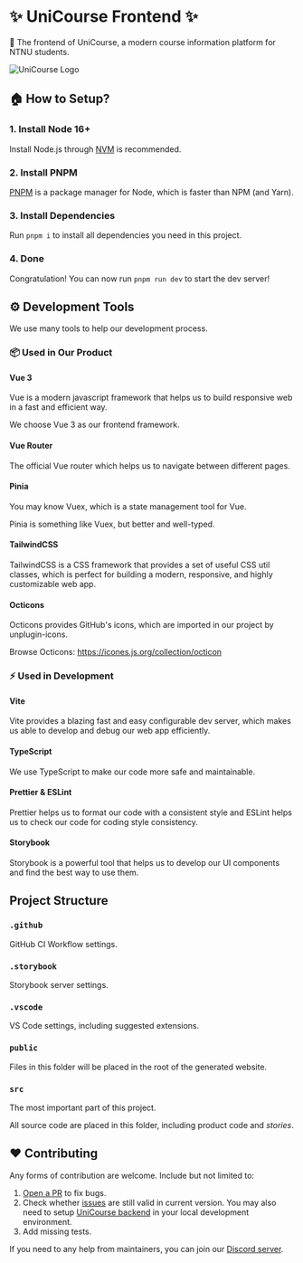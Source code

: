 # ✨ UniCourse Frontend ✨

🦄 The frontend of UniCourse, a modern course information platform for NTNU students.

![UniCourse Logo](https://unicourse-tw.github.io/Public-Assets/banner/UniCourse_banner_transparentBG.svg)

## 🏠 How to Setup?

### 1. Install Node 16+

Install Node.js through [NVM](https://github.com/nvm-sh/nvm) is recommended.

### 2. Install PNPM

[PNPM](https://github.com/pnpm/pnpm) is a package manager for Node, which is faster than NPM (and Yarn).

### 3. Install Dependencies

Run `pnpm i` to install all dependencies you need in this project.

### 4. Done

Congratulation! You can now run `pnpm run dev` to start the dev server!

## ⚙️ Development Tools

We use many tools to help our development process.

### 📦 Used in Our Product

#### Vue 3

Vue is a modern javascript framework that helps us to build responsive web in a fast and efficient way. 

We choose Vue 3 as our frontend framework.

#### Vue Router

The official Vue router which helps us to navigate between different pages.

#### Pinia

You may know Vuex, which is a state management tool for Vue.

Pinia is something like Vuex, but better and well-typed.

#### TailwindCSS

TailwindCSS is a CSS framework that provides a set of useful CSS util classes, which is perfect for building a modern, responsive, and highly customizable web app.

#### Octicons

Octicons provides GitHub's icons, which are imported in our project by unplugin-icons.

Browse Octicons: https://icones.js.org/collection/octicon

### ⚡️ Used in Development

#### Vite

Vite provides a blazing fast and easy configurable dev server, which makes us able to develop and debug our web app efficiently.

#### TypeScript

We use TypeScript to make our code more safe and maintainable.

#### Prettier & ESLint

Prettier helps us to format our code with a consistent style and ESLint helps us to check our code for coding style consistency.

#### Storybook

Storybook is a powerful tool that helps us to develop our UI components and find the best way to use them.

## Project Structure

### `.github`

GitHub CI Workflow settings.

### `.storybook`

Storybook server settings.

### `.vscode`

VS Code settings, including suggested extensions.

### `public`

Files in this folder will be placed in the root of the generated website.

### `src`

The most important part of this project.

All source code are placed in this folder, including product code and *stories*.

## ❤️ Contributing

Any forms of contribution are welcome. Include but not limited to:

1. [Open a PR](https://github.com/UniCourse-TW/Frontend/compare) to fix bugs.
2. Check whether [issues](https://github.com/UniCourse-TW/Frontend/issues) are still valid in current version. You may also need to setup [UniCourse backend](https://github.com/UniCourse-TW/Backend) in your local development environment.
3. Add missing tests.

If you need to any help from maintainers, you can join our [Discord server](https://discord.gg/aDUjjDf3yZ).
